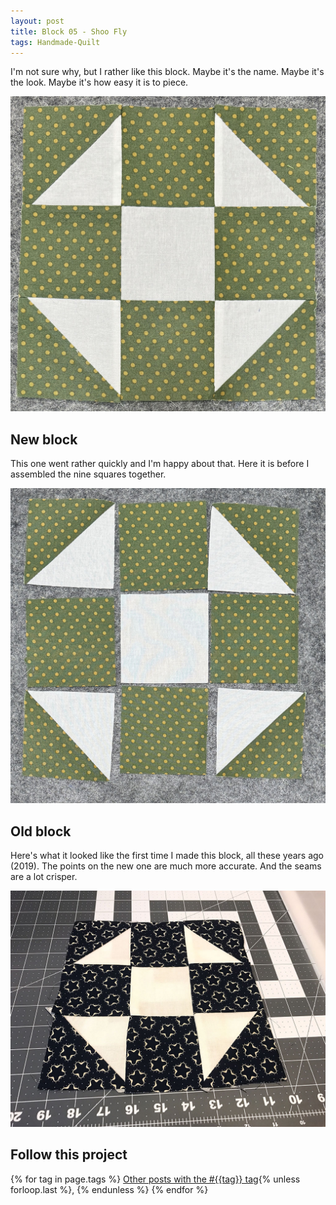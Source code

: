 ```yaml
---
layout: post
title: Block 05 - Shoo Fly
tags: Handmade-Quilt
---
```

I'm not sure why, but I rather like this block. Maybe it's the name. Maybe it's the look. Maybe it's how easy it is to piece.

![A pieced block of fabric made from off white fabric and moss green with gold polka dots fabric. Three rows of three columns. The corner squares are made of two half triangles.](/images/shoofly-01.jpg)

## New block

This one went rather quickly and I'm happy about that. Here it is before I assembled the nine squares together.

![The pieced block before piecing it together.](/images/shoofly-02.jpg)

## Old block
Here's what it looked like the first time I made this block, all these years ago (2019). The points on the new one are much more accurate. And the seams are a lot crisper.

![A pieced block of fabric made from off white fabric and navy blue with light white print fabric. Three rows of three columns. The corner squares are made of two half triangles.](/images/shoofly-old.jpg)

## Follow this project

  {% for tag in page.tags %}
  <a class="post" href="/tag/{{tag}}">Other posts with the #{{tag}} tag</a>{% unless forloop.last %}, {% endunless %}
  {% endfor %}